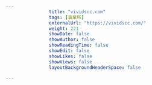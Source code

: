---
                title: "vividscc.com"
                tags: [事業所]
                externalUrl: "https://vividscc.com/"
                weight: 221
                showDate: false
                showAuthor: false
                showReadingTime: false
                showEdit: false
                showLikes: false
                showViews: false
                layoutBackgroundHeaderSpace: false
                ---

